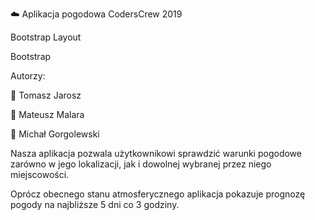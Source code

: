 :cloud: Aplikacja pogodowa
CodersCrew 2019

Bootstrap Layout

Bootstrap

Autorzy:

:man: Tomasz Jarosz

:man: Mateusz Malara

:man: Michał Gorgolewski

Nasza aplikacja pozwala użytkownikowi sprawdzić warunki pogodowe zarówno w jego lokalizacji, jak i dowolnej wybranej przez niego miejscowości.

Oprócz obecnego stanu atmosferycznego aplikacja pokazuje prognozę pogody na najbliższe 5 dni co 3 godziny. 

